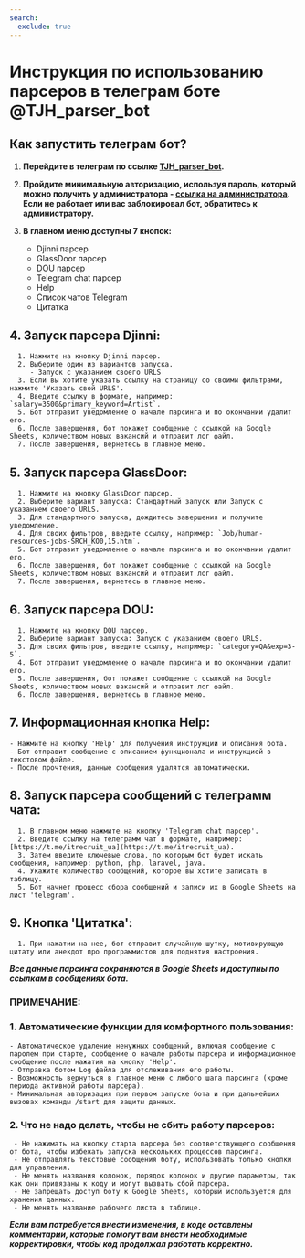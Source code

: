 ```yaml
---
search:
  exclude: true
---
```


# Инструкция по использованию парсеров в телеграм боте @TJH_parser_bot

## Как запустить телеграм бот?
1. **Перейдите в телеграм по ссылке [TJH_parser_bot](https://t.me/TJH_parser_bot).**  

2. **Пройдите минимальную авторизацию, используя пароль, который можно получить у администратора - [ссылка на администратора](https://t.me/XllrepoDewelloper). Если не работает или вас заблокировал бот, обратитесь к администратору.**

3. **В главном меню доступны 7 кнопок:**
     - Djinni парсер
     - GlassDoor парсер
     - DOU парсер
     - Telegram chat парсер
     - Help
     - Список чатов Telegram
     - Цитатка

## 4. **Запуск парсера Djinni:**
      1. Нажмите на кнопку Djinni парсер.
      2. Выберите один из вариантов запуска.
         - Запуск с указанием своего URLS
      3. Если вы хотите указать ссылку на страницу со своими фильтрами, нажмите 'Указать свой URLS'.
      4. Введите ссылку в формате, например: `salary=3500&primary_keyword=Artist`.
      5. Бот отправит уведомление о начале парсинга и по окончании удалит его.
      6. После завершения, бот покажет сообщение с ссылкой на Google Sheets, количеством новых вакансий и отправит лог файл.
      7. После завершения, вернетесь в главное меню.

## 5. **Запуск парсера GlassDoor:**
      1. Нажмите на кнопку GlassDoor парсер.
      2. Выберите вариант запуска: Стандартный запуск или Запуск с указанием своего URLS.
      3. Для стандартного запуска, дождитесь завершения и получите уведомление.
      4. Для своих фильтров, введите ссылку, например: `Job/human-resources-jobs-SRCH_KO0,15.htm`.
      5. Бот отправит уведомление о начале парсинга и по окончании удалит его.
      6. После завершения, бот покажет сообщение с ссылкой на Google Sheets, количеством новых вакансий и отправит лог файл.
      7. После завершения, вернетесь в главное меню.

## 6. **Запуск парсера DOU:**
      1. Нажмите на кнопку DOU парсер.
      2. Выберите вариант запуска: Запуск с указанием своего URLS.
      3. Для своих фильтров, введите ссылку, например: `category=QA&exp=3-5`.
      4. Бот отправит уведомление о начале парсинга и по окончании удалит его.
      5. После завершения, бот покажет сообщение с ссылкой на Google Sheets, количеством новых вакансий и отправит лог файл.
      6. После завершения, вернетесь в главное меню.

## 7. **Информационная кнопка Help:**
    - Нажмите на кнопку 'Help' для получения инструкции и описания бота.
    - Бот отправит сообщение с описанием функционала и инструкцией в текстовом файле.
    - После прочтения, данные сообщения удалятся автоматически.

## 8. Запуск парсера сообщений с телеграмм чата:
      1. В главном меню нажмите на кнопку 'Telegram chat парсер'.
      2. Введите ссылку на телеграмм чат в формате, например: [https://t.me/itrecruit_ua](https://t.me/itrecruit_ua).
      3. Затем введите ключевые слова, по которым бот будет искать сообщения, например: python, php, laravel, java.
      4. Укажите количество сообщений, которое вы хотите записать в таблицу.
      5. Бот начнет процесс сбора сообщений и записи их в Google Sheets на лист 'telegram'.

## 9. **Кнопка 'Цитатка':**
      1. При нажатии на нее, бот отправит случайную шутку, мотивирующую цитату или анекдот про программистов для поднятия настроения.

***Все данные парсинга сохраняются в Google Sheets и доступны по ссылкам в сообщениях бота.***


### ПРИМЕЧАНИЕ:

### **1. Автоматические функции для комфортного пользования:**
    - Автоматическое удаление ненужных сообщений, включая сообщение с паролем при старте, сообщение о начале работы парсера и информационное сообщение после нажатия на кнопку 'Help'.
    - Отправка ботом Log файла для отслеживания его работы.
    - Возможность вернуться в главное меню с любого шага парсинга (кроме периода активной работы парсера).
    - Минимальная авторизация при первом запуске бота и при дальнейших вызовах команды /start для защиты данных.


### **2. Что не надо делать, чтобы не сбить работу парсеров:**
     - Не нажимать на кнопку старта парсера без соответствующего сообщения от бота, чтобы избежать запуска нескольких процессов парсинга.
     - Не отправлять текстовые сообщения боту, использовать только кнопки для управления.
     - Не менять названия колонок, порядок колонок и другие параметры, так как они привязаны к коду и могут вызвать сбой парсера.
     - Не запрещать доступ боту к Google Sheets, который используется для хранения данных.
     - Не менять название рабочего листа в таблице.

***Если вам потребуется внести изменения, в коде оставлены комментарии, которые помогут вам внести необходимые корректировки, чтобы код продолжал работать корректно.***
